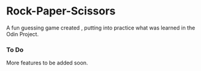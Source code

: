 # Rock-Paper-Scissors
A fun guessing game created , putting into practice what was learned in the Odin Project.

<h3>To Do</h3>
More features to be added soon.